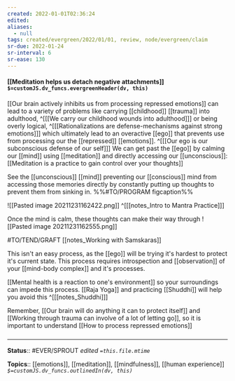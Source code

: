 ```yaml
---
created: 2022-01-01T02:36:24 
edited: 
aliases:
  - null
tags: created/evergreen/2022/01/01, review, node/evergreen/claim
sr-due: 2022-01-24
sr-interval: 6
sr-ease: 130
---
```


#### [[Meditation helps us detach negative attachments]] `$=customJS.dv_funcs.evergreenHeader(dv, this)`

[[Our brain actively inhibits us from processing repressed emotions]] can lead to a variety of problems like carrying [[childhood]] [[trauma]] into adulthood,
^[[[We carry our childhood wounds into adulthood]]]
or being overly logical,
^[[[Rationalizations are defense-mechanisms against strong emotions]]]
which ultimately lead to an overactive [[ego]] that prevents use from processing our the [[repressed]] [[emotions]].
^[[[Our ego is our subconscious defense of our self]]]
We can get past the [[ego]] by calming our [[mind]] using [[meditation]] and directly accessing our [[unconscious]]:
[[Meditation is a practice to gain control over your thoughts]]

See the [[unconscious]] [[mind]] preventing our [[conscious]] mind from accessing those memories directly
by constantly putting up thoughts to prevent them from sinking in.
 %%#TO/PROGRAM figcaption%%

![[Pasted image 20211231162422.png]]
^[[[notes_Intro to Mantra Practice]]]

Once the mind is calm, these thoughts can make their way through
![[Pasted image 20211231162555.png]]

#TO/TEND/GRAFT [[notes_Working with Samskaras]]

This isn't an easy process, as the [[ego]] will be trying it's hardest to protect it's current state.
This process requires introspection and [[observation]] of your [[mind-body complex]] and it's processes.

[[Mental health is a reaction to one's environment]] so your surroundings can impede this process. [[Raja Yoga]] and practicing [[Shuddhi]] will help you avoid this 
^[[[notes_Shuddhi]]]

Remember, [[Our brain will do anything it can to protect itself]]
and [[Working through trauma can involve of a lot of letting go]],
so it is important to understand
[[How to process repressed emotions]]
 
### <hr class="footnote"/>

**Status**:: #EVER/SPROUT 
*edited `=this.file.mtime`*

**Topics**:: [[emotions]], [[meditation]], [[mindfulness]], [[human experience]]
*`$=customJS.dv_funcs.outlinedIn(dv, this)`*


